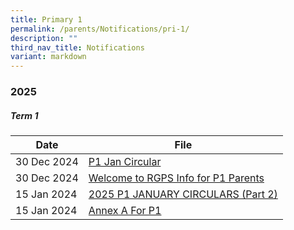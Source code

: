 ```yaml
---
title: Primary 1
permalink: /parents/Notifications/pri-1/
description: ""
third_nav_title: Notifications
variant: markdown
---
```

### **2025**

##### Term 1

| Date| File | 
| -------- | -------- |
|30 Dec 2024|[P1 Jan Circular](/files/Notification%202025/Pri%201/RGPS_N25_P1_001.pdf)|
|30 Dec 2024|[Welcome to RGPS Info for P1 Parents](/files/Notification%202025/Pri%201/Welcome_to_RGPS_Information_for_P1_parents.pdf)|
|15 Jan 2024|[2025 P1 JANUARY CIRCULARS (Part 2)](/files/Notification%202025/Pri%201/RGPS_N25_P1_003.pdf)|
|15 Jan 2024|[Annex A For P1](/files/Notification%202025/Pri%201/Annex_A__For_P1_only_.pdf)